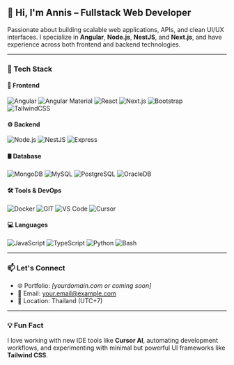 ## 👋 Hi, I'm Annis – Fullstack Web Developer

Passionate about building scalable web applications, APIs, and clean UI/UX interfaces. I specialize in **Angular**, **Node.js**, **NestJS**, and **Next.js**, and have experience across both frontend and backend technologies.

---

### 🚀 Tech Stack

#### 🧠 Frontend
![Angular](https://img.shields.io/badge/Angular-DD0031?style=for-the-badge&logo=angular&logoColor=white)
![Angular Material](https://img.shields.io/badge/Angular%20Material-757575?style=for-the-badge&logo=angular&logoColor=white)
![React](https://img.shields.io/badge/React-20232A?style=for-the-badge&logo=react)
![Next.js](https://img.shields.io/badge/Next.js-000000?style=for-the-badge&logo=next.js)
![Bootstrap](https://img.shields.io/badge/Bootstrap-7952B3?style=for-the-badge&logo=bootstrap&logoColor=white)
![TailwindCSS](https://img.shields.io/badge/TailwindCSS-06B6D4?style=for-the-badge&logo=tailwindcss)

#### ⚙️ Backend
![Node.js](https://img.shields.io/badge/Node.js-339933?style=for-the-badge&logo=node.js)
![NestJS](https://img.shields.io/badge/NestJS-E0234E?style=for-the-badge&logo=nestjs&logoColor=white)
![Express](https://img.shields.io/badge/Express-000000?style=for-the-badge&logo=express&logoColor=white)

#### 🛢️ Database
![MongoDB](https://img.shields.io/badge/MongoDB-4EA94B?style=for-the-badge&logo=mongodb)
![MySQL](https://img.shields.io/badge/MySQL-00758F?style=for-the-badge&logo=mysql)
![PostgreSQL](https://img.shields.io/badge/PostgreSQL-336791?style=for-the-badge&logo=postgresql)
![OracleDB](https://img.shields.io/badge/Oracle-F80000?style=for-the-badge&logo=oracle)

#### 🛠️ Tools & DevOps
![Docker](https://img.shields.io/badge/Docker-2496ED?style=for-the-badge&logo=docker)
![GIT](https://img.shields.io/badge/Git-F05032?style=for-the-badge&logo=git)
![VS Code](https://img.shields.io/badge/VSCode-007ACC?style=for-the-badge&logo=visual-studio-code)
![Cursor](https://img.shields.io/badge/Cursor%20IDE-2E2E2E?style=for-the-badge&logo=cursor&logoColor=white)

#### 💻 Languages
![JavaScript](https://img.shields.io/badge/JavaScript-F7DF1E?style=for-the-badge&logo=javascript&logoColor=black)
![TypeScript](https://img.shields.io/badge/TypeScript-3178C6?style=for-the-badge&logo=typescript)
![Python](https://img.shields.io/badge/Python-3776AB?style=for-the-badge&logo=python)
![Bash](https://img.shields.io/badge/Bash-4EAA25?style=for-the-badge&logo=gnubash&logoColor=white)

---

### 📫 Let's Connect
- 🌐 Portfolio: *[yourdomain.com or coming soon]*
- 📧 Email: your.email@example.com
- 🧭 Location: Thailand (UTC+7)

---

### 💡 Fun Fact  
I love working with new IDE tools like **Cursor AI**, automating development workflows, and experimenting with minimal but powerful UI frameworks like **Tailwind CSS**.
